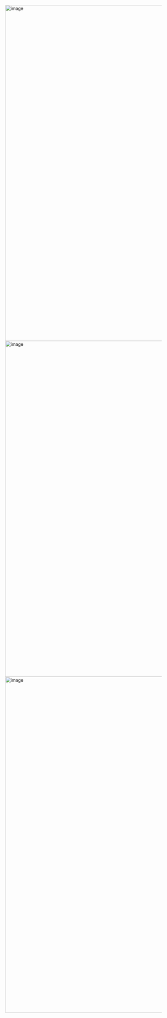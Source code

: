 <img width="1920" height="1080" alt="image" src="https://github.com/user-attachments/assets/a4421542-6406-41d3-a625-a79c8a5454ec" />
<img width="1920" height="1080" alt="image" src="https://github.com/user-attachments/assets/5a6f2db5-ec2b-43bb-8380-e304fa7790b9" />
<img width="1920" height="1080" alt="image" src="https://github.com/user-attachments/assets/85bf0eca-17d1-4a78-ac53-69482147fe0d" />
